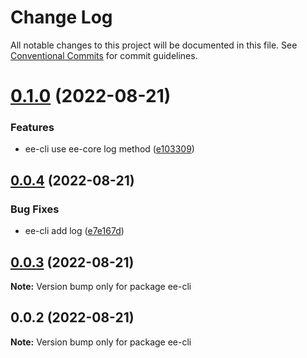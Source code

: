 # Change Log

All notable changes to this project will be documented in this file.
See [Conventional Commits](https://conventionalcommits.org) for commit guidelines.

# [0.1.0](https://github.com/echoLC/lerna-v5-demo/compare/ee-cli@0.0.4...ee-cli@0.1.0) (2022-08-21)


### Features

* ee-cli use ee-core log method ([e103309](https://github.com/echoLC/lerna-v5-demo/commit/e103309e9c0772bf0ba88b723da434e6d0ca06af))





## [0.0.4](https://github.com/echoLC/lerna-v5-demo/compare/ee-cli@0.0.3...ee-cli@0.0.4) (2022-08-21)


### Bug Fixes

* ee-cli add log ([e7e167d](https://github.com/echoLC/lerna-v5-demo/commit/e7e167dc578aa1be2432a32f0a17b8997586cf5e))





## [0.0.3](https://github.com/echoLC/lerna-v5-demo/compare/ee-cli@0.0.2...ee-cli@0.0.3) (2022-08-21)

**Note:** Version bump only for package ee-cli





## 0.0.2 (2022-08-21)

**Note:** Version bump only for package ee-cli
